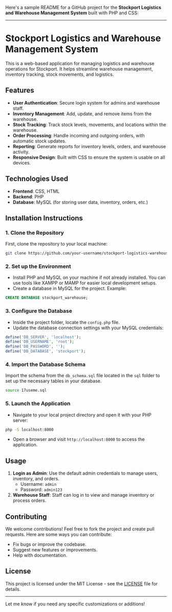 Here's a sample README for a GitHub project for the **Stockport Logistics and Warehouse Management System** built with PHP and CSS:

---

# Stockport Logistics and Warehouse Management System

This is a web-based application for managing logistics and warehouse operations for Stockport. It helps streamline warehouse management, inventory tracking, stock movements, and logistics.

## Features
- **User Authentication**: Secure login system for admins and warehouse staff.
- **Inventory Management**: Add, update, and remove items from the warehouse.
- **Stock Tracking**: Track stock levels, movements, and locations within the warehouse.
- **Order Processing**: Handle incoming and outgoing orders, with automatic stock updates.
- **Reporting**: Generate reports for inventory levels, orders, and warehouse activity.
- **Responsive Design**: Built with CSS to ensure the system is usable on all devices.

## Technologies Used
- **Frontend**: CSS, HTML
- **Backend**: PHP
- **Database**: MySQL (for storing user data, inventory, orders, etc.)

## Installation Instructions

### 1. Clone the Repository
First, clone the repository to your local machine:
```bash
git clone https://github.com/your-username/stockport-logistics-warehouse.git
```

### 2. Set up the Environment
- Install PHP and MySQL on your machine if not already installed. You can use tools like XAMPP or MAMP for easier local development setups.
- Create a database in MySQL for the project. Example:
```sql
CREATE DATABASE stockport_warehouse;
```

### 3. Configure the Database
- Inside the project folder, locate the `config.php` file.
- Update the database connection settings with your MySQL credentials:
```php
define('DB_SERVER', 'localhost');
define('DB_USERNAME', 'root');
define('DB_PASSWORD', '');
define('DB_DATABASE', 'stockport');
```

### 4. Import the Database Schema
Import the schema from the `db_schema.sql` file located in the `sql` folder to set up the necessary tables in your database.

```bash
source 17useme.sql
```

### 5. Launch the Application
- Navigate to your local project directory and open it with your PHP server:
```bash
php -S localhost:8000
```
- Open a browser and visit `http://localhost:8000` to access the application.

## Usage
1. **Login as Admin**: Use the default admin credentials to manage users, inventory, and orders.
   - Username: `admin`
   - Password: `admin123`
2. **Warehouse Staff**: Staff can log in to view and manage inventory or process orders.

## Contributing
We welcome contributions! Feel free to fork the project and create pull requests. Here are some ways you can contribute:
- Fix bugs or improve the codebase.
- Suggest new features or improvements.
- Help with documentation.

## License
This project is licensed under the MIT License - see the [LICENSE](LICENSE) file for details.

---

Let me know if you need any specific customizations or additions!
